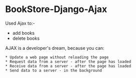 # BookStore-Django-Ajax

Used Ajax to:-
* add books
* delete books


AJAX is a developer's dream, because you can:
```
* Update a web page without reloading the page
* Request data from a server - after the page has loaded
* Receive data from a server - after the page has loaded
* Send data to a server - in the background
```
<!-- 
vedio 

https://www.youtube.com/watch?v=qMrN8h0gi5Y&list=PLdBwVRHjcI_9DiodjTPj0R3RLDvlr9N0F&index=1
(thor) C:\Users\hp\OneDrive\Desktop\django7\bookStore>git push -u origin master
To https://github.com/anupriya567/BookStore-Django-Ajax.git
 ! [rejected]        master -> master (non-fast-forward)
error: failed to push some refs to 'https://github.com/anupriya567/BookStore-Django-Ajax.git'
hint: Updates were rejected because the tip of your current branch is behind
hint: its remote counterpart. Integrate the remote changes (e.g.
hint: 'git pull ...') before pushing again.
hint: See the 'Note about fast-forwards' in 'git push --help' for details.

solve 
git push origin master --force
 -->
